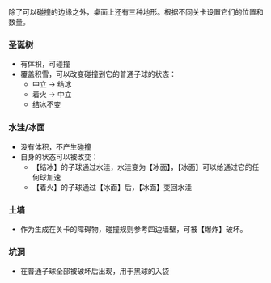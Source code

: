 除了可以碰撞的边缘之外，桌面上还有三种地形。根据不同关卡设置它们的位置和数量。

### 圣诞树
- 有体积，可碰撞
- 覆盖积雪，可以改变碰撞到它的普通子球的状态：
    - 中立 -> 结冰
    - 着火 -> 中立
    - 结冰不变

### 水洼/冰面
- 没有体积，不产生碰撞
- 自身的状态可以被改变：
    - 【结冰】的子球通过水洼，水洼变为【冰面】，【冰面】可以给通过它的任何球加速
    - 【着火】的子球通过【冰面】后，【冰面】变回水洼

### 土墙
- 作为生成在关卡的障碍物，碰撞规则参考四边墙壁，可被【爆炸】破坏。

### 坑洞
- 在普通子球全部被破坏后出现，用于黑球的入袋